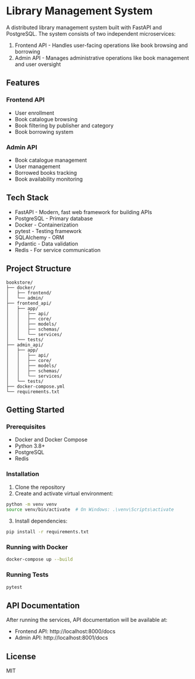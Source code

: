 # Library Management System

A distributed library management system built with FastAPI and PostgreSQL. The system consists of two independent microservices:

1. Frontend API - Handles user-facing operations like book browsing and borrowing
2. Admin API - Manages administrative operations like book management and user oversight

## Features

### Frontend API
- User enrollment
- Book catalogue browsing
- Book filtering by publisher and category
- Book borrowing system

### Admin API
- Book catalogue management
- User management
- Borrowed books tracking
- Book availability monitoring

## Tech Stack
- FastAPI - Modern, fast web framework for building APIs
- PostgreSQL - Primary database
- Docker - Containerization
- pytest - Testing framework
- SQLAlchemy - ORM
- Pydantic - Data validation
- Redis - For service communication

## Project Structure
```
bookstore/
├── docker/
│   ├── frontend/
│   └── admin/
├── frontend_api/
│   ├── app/
│   │   ├── api/
│   │   ├── core/
│   │   ├── models/
│   │   ├── schemas/
│   │   └── services/
│   └── tests/
├── admin_api/
│   ├── app/
│   │   ├── api/
│   │   ├── core/
│   │   ├── models/
│   │   ├── schemas/
│   │   └── services/
│   └── tests/
├── docker-compose.yml
└── requirements.txt
```

## Getting Started

### Prerequisites
- Docker and Docker Compose
- Python 3.8+
- PostgreSQL
- Redis

### Installation
1. Clone the repository
2. Create and activate virtual environment:
```bash
python -m venv venv
source venv/bin/activate  # On Windows: .\venv\Scripts\activate
```
3. Install dependencies:
```bash
pip install -r requirements.txt
```

### Running with Docker
```bash
docker-compose up --build
```

### Running Tests
```bash
pytest
```

## API Documentation
After running the services, API documentation will be available at:
- Frontend API: http://localhost:8000/docs
- Admin API: http://localhost:8001/docs

## License
MIT
